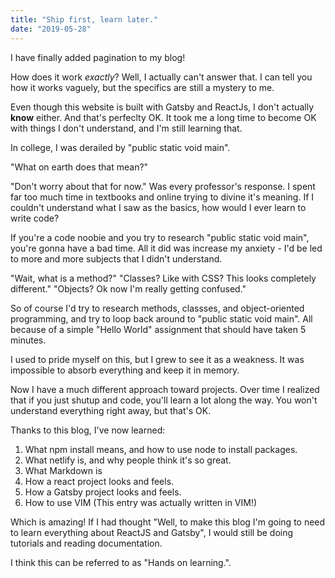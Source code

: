 ```yaml
---
title: "Ship first, learn later."
date: "2019-05-28"
---
```


I have finally added pagination to my blog!

How does it work *exactly*? Well, I actually can't answer that. I can tell you how it works vaguely, but the specifics are still a mystery to me.

Even though this website is built with Gatsby and ReactJs, I don't actually __know__ either. And that's perfeclty OK. It took me a long time to become OK with things I don't understand,
 and I'm still learning that.

In college, I was derailed by "public static void main".

"What on earth does that mean?"

"Don't worry about that for now." Was every professor's response. I spent far too much time in textbooks and online trying to divine it's meaning. If I couldn't understand what I saw as the basics, how would
I ever learn to write code?

If you're a code noobie and you try to research "public static void main", you're gonna have a bad time. All it did was increase my anxiety - I'd be led to more and more subjects that I didn't understand.

"Wait, what is a method?"
"Classes? Like with CSS? This looks completely different."
"Objects? Ok now I'm really getting confused."

So of course I'd try to research methods, classses, and object-oriented programming, and try to loop back around to "public static void main". All because of a simple "Hello World" assignment that should have taken 5 minutes.

I used to pride myself on this, but I grew to see it as a weakness. It was impossible to absorb everything and keep it in memory.

Now I have a much different approach toward projects. Over time I realized that if you just shutup and code, you'll learn a lot along the way. You won't understand everything right away, but that's OK.

Thanks to this blog, I've now learned:
1. What npm install means, and how to use node to install packages.
2. What netlify is, and why people think it's so great.
3. What Markdown is
4. How a react project looks and feels.
5. How a Gatsby project looks and feels.
6. How to use VIM (This entry was actually written in VIM!)

Which is amazing! If I had thought "Well, to make this blog I'm going to need to learn everything about ReactJS and Gatsby", I would still be doing tutorials and reading documentation. 

I think this can be referred to as "Hands on learning.". 
